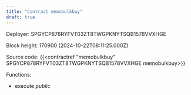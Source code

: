 ```yaml
---
title: "Contract memobulkbuy"
draft: true
---
```

Deployer: SPGYCP878RYFVT03ZT8TWGPKNYTSQB1578VVXHGE


 



Block height: 170900 (2024-10-22T08:11:25.000Z)

Source code: {{<contractref "memobulkbuy" SPGYCP878RYFVT03ZT8TWGPKNYTSQB1578VVXHGE memobulkbuy>}}

Functions:

* execute _public_
